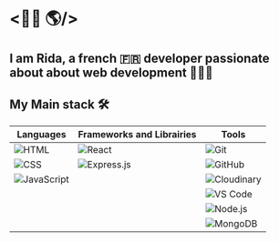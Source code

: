 #                                                                                                                         <👋🏼 🌎/>

## I am Rida, a french 🇫🇷 developer passionate about about web development 🧑🏻‍💻

## My Main stack 🛠️

| Languages         | Frameworks and Librairies       | Tools                                             |
|------------------|-------------------|---------------------------------------------------|
| ![HTML](https://img.shields.io/badge/HTML-E34F26?style=for-the-badge&logo=html5&logoColor=white)  | ![React](https://img.shields.io/badge/React-20232A?style=for-the-badge&logo=react&logoColor=61DAFB) | ![Git](https://img.shields.io/badge/Git-F05032?style=for-the-badge&logo=git&logoColor=white)       |
| ![CSS](https://img.shields.io/badge/CSS-1572B6?style=for-the-badge&logo=css3&logoColor=white)   | ![Express.js](https://img.shields.io/badge/Express.js-000000?style=for-the-badge&logo=express&logoColor=white) | ![GitHub](https://img.shields.io/badge/GitHub-181717?style=for-the-badge&logo=github&logoColor=white) |
| ![JavaScript](https://img.shields.io/badge/JavaScript-F7DF1E?style=for-the-badge&logo=javascript&logoColor=black) |                   | ![Cloudinary](https://img.shields.io/badge/Cloudinary-3448C5?style=for-the-badge&logo=cloudinary&logoColor=white) |
|                  |                   | ![VS Code](https://img.shields.io/badge/VS%20Code-007ACC?style=for-the-badge&logo=visual-studio-code&logoColor=white) |
|                  |                   | ![Node.js](https://img.shields.io/badge/Node.js-43853D?style=for-the-badge&logo=node.js&logoColor=white) |
|                  |                   | ![MongoDB](https://img.shields.io/badge/MongoDB-4EA94B?style=for-the-badge&logo=mongodb&logoColor=white) |




